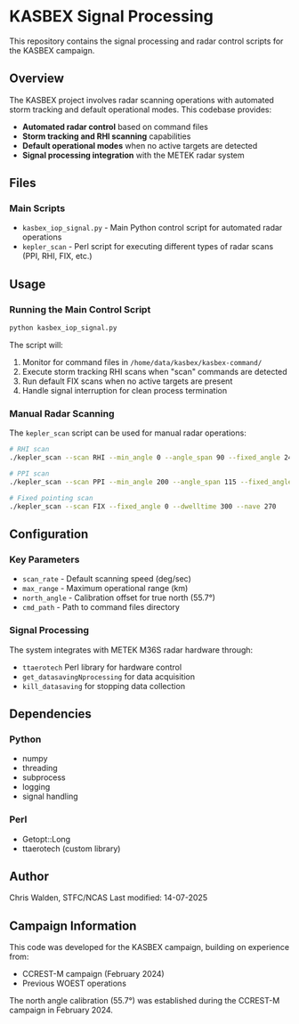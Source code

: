 # KASBEX Signal Processing

This repository contains the signal processing and radar control scripts for the KASBEX campaign.

## Overview

The KASBEX project involves radar scanning operations with automated storm tracking and default operational modes. This codebase provides:

- **Automated radar control** based on command files
- **Storm tracking and RHI scanning** capabilities
- **Default operational modes** when no active targets are detected
- **Signal processing integration** with the METEK radar system

## Files

### Main Scripts

- `kasbex_iop_signal.py` - Main Python control script for automated radar operations
- `kepler_scan` - Perl script for executing different types of radar scans (PPI, RHI, FIX, etc.)

## Usage

### Running the Main Control Script

```bash
python kasbex_iop_signal.py
```

The script will:
1. Monitor for command files in `/home/data/kasbex/kasbex-command/`
2. Execute storm tracking RHI scans when "scan" commands are detected
3. Run default FIX scans when no active targets are present
4. Handle signal interruption for clean process termination

### Manual Radar Scanning

The `kepler_scan` script can be used for manual radar operations:

```bash
# RHI scan
./kepler_scan --scan RHI --min_angle 0 --angle_span 90 --fixed_angle 246 --deg_per_sec 2.0 --nave 2

# PPI scan
./kepler_scan --scan PPI --min_angle 200 --angle_span 115 --fixed_angle 0 --deg_per_sec 2.0 --nave 2

# Fixed pointing scan
./kepler_scan --scan FIX --fixed_angle 0 --dwelltime 300 --nave 270
```

## Configuration

### Key Parameters

- `scan_rate` - Default scanning speed (deg/sec)
- `max_range` - Maximum operational range (km)
- `north_angle` - Calibration offset for true north (55.7°)
- `cmd_path` - Path to command files directory

### Signal Processing

The system integrates with METEK M36S radar hardware through:
- `ttaerotech` Perl library for hardware control
- `get_datasavingNprocessing` for data acquisition
- `kill_datasaving` for stopping data collection

## Dependencies

### Python
- numpy
- threading
- subprocess
- logging
- signal handling

### Perl
- Getopt::Long
- ttaerotech (custom library)

## Author

Chris Walden, STFC/NCAS
Last modified: 14-07-2025

## Campaign Information

This code was developed for the KASBEX campaign, building on experience from:
- CCREST-M campaign (February 2024)
- Previous WOEST operations

The north angle calibration (55.7°) was established during the CCREST-M campaign in February 2024.
